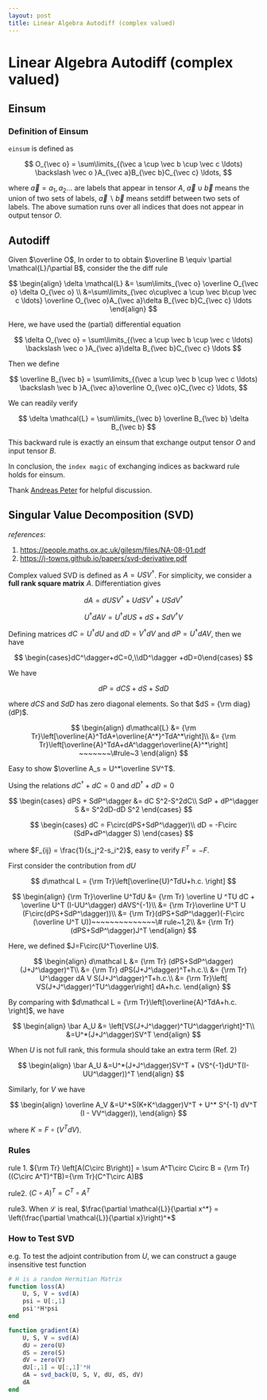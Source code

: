```yaml
---
layout: post
title: Linear Algebra Autodiff (complex valued)
---
```

# Linear Algebra Autodiff (complex valued)

## Einsum

### Definition of Einsum

`einsum` is defined as

$$
O_{\vec o} = \sum\limits_{(\vec a \cup \vec b \cup \vec c \ldots) \backslash \vec o }A_{\vec a}B_{\vec b}C_{\vec c} \ldots,
$$

where $\vec a = a_1, a_2\dots$ are labels that appear in tensor $A$, $\vec a\cup \vec b$ means the union of two sets of labels, $\vec a\backslash \vec b$ means setdiff between two sets of labels. The above sumation runs over all indices that does not appear in output tensor $O$.

## Autodiff

Given $\overline O$, In order to to obtain $\overline B \equiv \partial \mathcal{L}/\partial B$, consider the the diff rule

$$
\begin{align}
\delta \mathcal{L} &= \sum\limits_{\vec o} \overline O_{\vec o} \delta O_{\vec o} \\
&=\sum\limits_{\vec o\cup\vec a \cup \vec b\cup \vec c \ldots} \overline O_{\vec o}A_{\vec a}\delta B_{\vec b}C_{\vec c} \ldots
\end{align}
$$

Here, we have used the (partial) differential equation

$$
\delta O_{\vec o} = \sum\limits_{(\vec a \cup \vec b \cup \vec c \ldots) \backslash \vec o }A_{\vec a}\delta B_{\vec b}C_{\vec c} \ldots
$$

Then we define

$$
\overline B_{\vec b} = \sum\limits_{(\vec a \cup \vec b \cup \vec c \ldots) \backslash \vec b }A_{\vec a}\overline O_{\vec o}C_{\vec c} \ldots,
$$

We can readily verify

$$
\delta \mathcal{L} = \sum\limits_{\vec b} \overline B_{\vec b} \delta B_{\vec b}
$$

This backward rule is exactly an einsum that exchange output tensor $O$ and input tensor $B$.

In conclusion, the `index magic` of exchanging indices as backward rule holds for einsum.

Thank [Andreas Peter](https://github.com/under-Peter) for helpful discussion.

## Singular Value Decomposition (SVD)

*references*:

1. https://people.maths.ox.ac.uk/gilesm/files/NA-08-01.pdf 
2. https://j-towns.github.io/papers/svd-derivative.pdf

Complex valued SVD is defined as $A = USV^\dagger$. For simplicity, we consider a **full rank square matrix** $A$.
Differentiation gives

$$
dA = dUSV^\dagger + U dS V^\dagger + USdV^\dagger
$$

$$
U^\dagger dA V = U^\dagger dU S + dS + SdV^\dagger V
$$

Defining matrices $dC=U^\dagger dU$ and $dD = V^\dagger dV$ and $dP = U^\dagger dA V$, then we have

$$
\begin{cases}dC^\dagger+dC=0,\\dD^\dagger +dD=0\end{cases}
$$

We have

$$
dP = dC S + dS + SdD
$$

where $dCS$ and $SdD$ has zero diagonal elements. So that $dS = {\rm diag}(dP)$.

$$
\begin{align}
d\mathcal{L} &= {\rm Tr}\left[\overline{A}^TdA+\overline{A^*}^TdA^*\right]\\
&= {\rm Tr}\left[\overline{A}^TdA+dA^\dagger\overline{A}^*\right] ~~~~~~~\#rule~3
\end{align}
$$

Easy to show $\overline A_s = U^*\overline SV^T$.

Using the relations $dC^\dagger+dC=0$ and $dD^\dagger+dD=0$ 

$$
\begin{cases}
dPS + SdP^\dagger &= dC S^2-S^2dC\\
SdP + dP^\dagger S &= S^2dD-dD S^2
\end{cases}
$$

$$
\begin{cases}
dC = F\circ(dPS+SdP^\dagger)\\
dD = -F\circ (SdP+dP^\dagger S)
\end{cases}
$$

where $F_{ij} = \frac{1}{s_j^2-s_i^2}$, easy to verify $F^T = -F$.

First consider the contribution from $dU$

$$
d\mathcal L = {\rm Tr}\left[\overline{U}^TdU+h.c. \right]
$$

$$
\begin{align}
{\rm Tr}\overline U^TdU &= {\rm Tr} \overline U ^TU dC + \overline U^T (I-UU^\dagger) dAVS^{-1}\\
&= {\rm Tr}\overline U^T U (F\circ(dPS+SdP^\dagger))\\
 &=  {\rm Tr}(dPS+SdP^\dagger)(-F\circ (\overline U^T U))~~~~~~~~~~~~~~\# rule~1,2\\
 &= {\rm Tr}(dPS+SdP^\dagger)J^T
\end{align}
$$

Here, we defined $J=F\circ(U^T\overline U)$.

$$
\begin{align}
d\mathcal L &= {\rm Tr} (dPS+SdP^\dagger)(J+J^\dagger)^T\\
&= {\rm Tr} dPS(J+J^\dagger)^T+h.c.\\
&= {\rm Tr} U^\dagger dA V S(J+J^\dagger)^T+h.c.\\
&= {\rm Tr}\left[ VS(J+J^\dagger)^TU^\dagger\right] dA+h.c.
\end{align}
$$

By comparing with $d\mathcal L = {\rm Tr}\left[\overline{A}^TdA+h.c. \right]$, we have

$$
\begin{align}
\bar A_U &=  \left[VS(J+J^\dagger)^TU^\dagger\right]^T\\
&=U^*(J+J^\dagger)SV^T
\end{align}
$$

When $U$ is not full rank, this formula should take an extra term (Ref. 2)

$$
\begin{align}
\bar A_U &=U^*(J+J^\dagger)SV^T + (VS^{-1}dU^T(I-UU^\dagger))^T
\end{align}
$$


Similarly, for $V$ we have

$$
\begin{align}
\overline A_V &=U^*S(K+K^\dagger)V^T + U^* S^{-1} dV^T (I - VV^\dagger)),
\end{align}
$$

where $K=F\circ(V^TdV)$.

### Rules

rule 1. ${\rm Tr} \left[A(C\circ B\right)] = \sum A^T\circ C\circ B = {\rm Tr} ((C\circ A^T)^TB)={\rm Tr}(C^T\circ A)B$

rule2. $(C\circ A)^T = C^T \circ A^T$

rule3. When $\mathcal L$ is real, $\frac{\partial \mathcal{L}}{\partial x^*} =  \left(\frac{\partial \mathcal{L}}{\partial x}\right)^*$

### How to Test SVD

e.g. To test the adjoint contribution from $U$, we can construct a gauge insensitive  test function

```julia
# H is a random Hermitian Matrix
function loss(A)
    U, S, V = svd(A)
    psi = U[:,1]
    psi'*H*psi
end

function gradient(A)
    U, S, V = svd(A)
    dU = zero(U)
    dS = zero(S)
    dV = zero(V)
    dU[:,1] = U[:,1]'*H
    dA = svd_back(U, S, V, dU, dS, dV)
    dA
end
```

